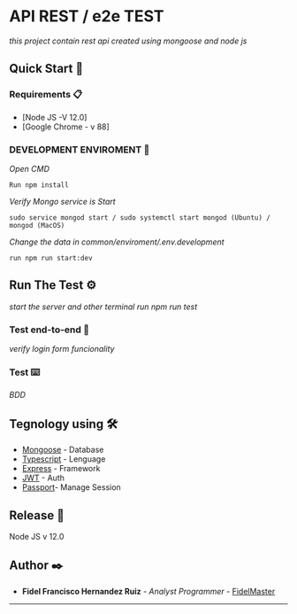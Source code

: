 # API REST / e2e TEST

_this project contain rest api created using mongoose and node js_

## Quick Start 🚀


### Requirements 📋

* [Node JS -V 12.0]  
* [Google Chrome - v 88] 
 
 

### DEVELOPMENT ENVIROMENT 🔧

_Open CMD_

 
```
Run npm install
```

_Verify Mongo service is Start_

```
sudo service mongod start / sudo systemctl start mongod (Ubuntu) / mongod (MacOS)
```

_Change the data in common/enviroment/.env.development_

```
run npm run start:dev
```

## Run The Test ⚙️

_start the server and other terminal run npm run test_

### Test end-to-end 🔩

_verify login form funcionality_
 

### Test  ⌨️

_BDD_
 
 

## Tegnology using 🛠️

 

* [Mongoose](https://mongoosejs.com/) - Database
* [Typescript](https://maven.apache.org/) - Lenguage
* [Express](https://expressjs.com/) - Framework
* [JWT](https://jwt.io/) - Auth
* [Passport](http://www.passportjs.org/)- Manage Session

 
 

## Release 📌

Node JS v 12.0

## Author ✒️


* **Fidel Francisco Hernandez Ruiz** - *Analyst Programmer* - [FidelMaster](https://github.com/FidelMaster)
 
 
 



--- 